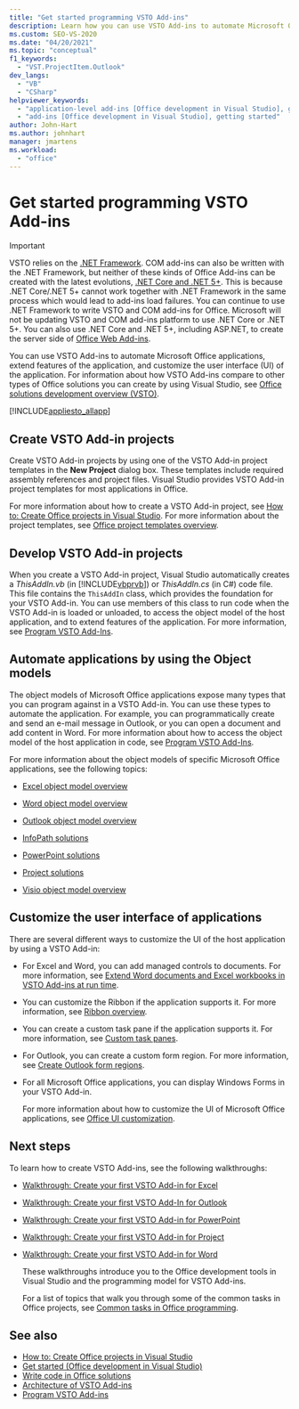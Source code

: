 ```yaml
---
title: "Get started programming VSTO Add-ins"
description: Learn how you can use VSTO Add-ins to automate Microsoft Office applications, extend features of the application, and customize the application's user interface.
ms.custom: SEO-VS-2020
ms.date: "04/20/2021"
ms.topic: "conceptual"
f1_keywords:
  - "VST.ProjectItem.Outlook"
dev_langs:
  - "VB"
  - "CSharp"
helpviewer_keywords:
  - "application-level add-ins [Office development in Visual Studio], getting started"
  - "add-ins [Office development in Visual Studio], getting started"
author: John-Hart
ms.author: johnhart
manager: jmartens
ms.workload:
  - "office"
---
```

# Get started programming VSTO Add-ins
> [!IMPORTANT]
> VSTO relies on the [.NET Framework](https://docs.microsoft.com/dotnet/framework/get-started/overview). COM add-ins can also be written with the .NET Framework, but neither of these kinds of Office Add-ins can be created with the latest evolutions, [.NET Core and .NET 5+](https://docs.microsoft.com/dotnet/core/dotnet-five). This is because .NET Core/.NET 5+ cannot work together with .NET Framework in the same process which would lead to add-ins load failures. You can continue to use .NET Framework to write VSTO and COM add-ins for Office. Microsoft will not be updating VSTO and COM add-ins platform to use .NET Core or .NET 5+. You can also use .NET Core and .NET 5+, including ASP.NET, to create the server side of [Office Web Add-ins](https://docs.microsoft.com/office/dev/add-ins/overview/office-add-ins).

  You can use VSTO Add-ins to automate Microsoft Office applications, extend features of the application, and customize the user interface (UI) of the application. For information about how VSTO Add-ins compare to other types of Office solutions you can create by using Visual Studio, see [Office solutions development overview &#40;VSTO&#41;](../vsto/office-solutions-development-overview-vsto.md).

 [!INCLUDE[appliesto_allapp](../vsto/includes/appliesto-allapp-md.md)]

## Create VSTO Add-in projects
 Create VSTO Add-in projects by using one of the VSTO Add-in project templates in the **New Project** dialog box. These templates include required assembly references and project files. Visual Studio provides VSTO Add-in project templates for most applications in Office.

 For more information about how to create a VSTO Add-in project, see [How to: Create Office projects in Visual Studio](../vsto/how-to-create-office-projects-in-visual-studio.md). For more information about the project templates, see [Office project templates overview](../vsto/office-project-templates-overview.md).

## Develop VSTO Add-in projects
 When you create a VSTO Add-in project, Visual Studio automatically creates a *ThisAddIn.vb* (in [!INCLUDE[vbprvb](../sharepoint/includes/vbprvb-md.md)]) or *ThisAddIn.cs* (in C#) code file. This file contains the `ThisAddIn` class, which provides the foundation for your VSTO Add-in. You can use members of this class to run code when the VSTO Add-in is loaded or unloaded, to access the object model of the host application, and to extend features of the application. For more information, see [Program VSTO Add-Ins](../vsto/programming-vsto-add-ins.md).

## Automate applications by using the Object models
 The object models of Microsoft Office applications expose many types that you can program against in a VSTO Add-in. You can use these types to automate the application. For example, you can programmatically create and send an e-mail message in Outlook, or you can open a document and add content in Word. For more information about how to access the object model of the host application in code, see [Program VSTO Add-Ins](../vsto/programming-vsto-add-ins.md).

 For more information about the object models of specific Microsoft Office applications, see the following topics:

- [Excel object model overview](../vsto/excel-object-model-overview.md)

- [Word object model overview](../vsto/word-object-model-overview.md)

- [Outlook object model overview](../vsto/outlook-object-model-overview.md)

- [InfoPath solutions](../vsto/infopath-solutions.md)

- [PowerPoint solutions](../vsto/powerpoint-solutions.md)

- [Project solutions](../vsto/project-solutions.md)

- [Visio object model overview](../vsto/visio-object-model-overview.md)

## Customize the user interface of applications
 There are several different ways to customize the UI of the host application by using a VSTO Add-in:

- For Excel and Word, you can add managed controls to documents. For more information, see [Extend Word documents and Excel workbooks in VSTO Add-ins at run time](../vsto/extending-word-documents-and-excel-workbooks-in-vsto-add-ins-at-run-time.md).

- You can customize the Ribbon if the application supports it. For more information, see [Ribbon overview](../vsto/ribbon-overview.md).

- You can create a custom task pane if the application supports it. For more information, see [Custom task panes](../vsto/custom-task-panes.md).

- For Outlook, you can create a custom form region. For more information, see [Create Outlook form regions](../vsto/creating-outlook-form-regions.md).

- For all Microsoft Office applications, you can display Windows Forms in your VSTO Add-in.

  For more information about how to customize the UI of Microsoft Office applications, see [Office UI customization](../vsto/office-ui-customization.md).

## Next steps
 To learn how to create VSTO Add-ins, see the following walkthroughs:

- [Walkthrough: Create your first VSTO Add-in for Excel](../vsto/walkthrough-creating-your-first-vsto-add-in-for-excel.md)

- [Walkthrough: Create your first VSTO Add-In for Outlook](../vsto/walkthrough-creating-your-first-vsto-add-in-for-outlook.md)

- [Walkthrough: Create your first VSTO Add-in for PowerPoint](../vsto/walkthrough-creating-your-first-vsto-add-in-for-powerpoint.md)

- [Walkthrough: Create your first VSTO Add-in for Project](../vsto/walkthrough-creating-your-first-vsto-add-in-for-project.md)

- [Walkthrough: Create your first VSTO Add-in for Word](../vsto/walkthrough-creating-your-first-vsto-add-in-for-word.md)

  These walkthroughs introduce you to the Office development tools in Visual Studio and the programming model for VSTO Add-ins.

  For a list of topics that walk you through some of the common tasks in Office projects, see [Common tasks in Office programming](../vsto/common-tasks-in-office-programming.md).

## See also
- [How to: Create Office projects in Visual Studio](../vsto/how-to-create-office-projects-in-visual-studio.md)
- [Get started &#40;Office development in Visual Studio&#41;](../vsto/getting-started-office-development-in-visual-studio.md)
- [Write code in Office solutions](../vsto/writing-code-in-office-solutions.md)
- [Architecture of VSTO Add-ins](../vsto/architecture-of-vsto-add-ins.md)
- [Program VSTO Add-ins](../vsto/programming-vsto-add-ins.md)

